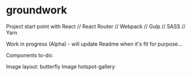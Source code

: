 # groundwork
Project start point with React // React Router // Webpack // Gulp // SASS // Yarn



Work in progress (Alpha) - will update Readme when it's fit for purpose...



Components to-do:

Image layout: butterfly
Image hotspot-gallery

